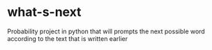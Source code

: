 # what-s-next
Probability project in python that will prompts the next possible word according to the text that is written earlier
